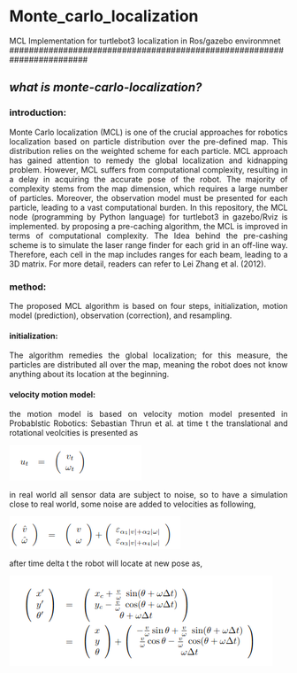 # Monte_carlo_localization
MCL Implementation for turtlebot3 localization in Ros/gazebo environmnet
########################################################################

## **_what is monte-carlo-localization?_**
### introduction:
<p align="justify"> Monte Carlo localization (MCL) is one of the crucial approaches for robotics localization based on particle distribution over the pre-defined map. This distribution relies on the weighted scheme for each particle. MCL approach has gained attention to remedy the global localization and kidnapping problem. However, MCL suffers from computational complexity, resulting in a delay in acquiring the accurate pose of the robot. The majority of complexity stems from the map dimension, which requires a large number of particles.
Moreover, the observation model must be presented for each particle, leading to a vast computational burden. In this repository, the MCL node (programming by Python language) for turtlebot3 in gazebo/Rviz is implemented. by proposing a pre-caching algorithm, the MCL is improved in terms of computational complexity. The Idea behind the pre-cashing scheme is to simulate the laser range finder for each grid in an off-line way. Therefore, each cell in the map includes ranges for each beam, leading to a 3D matrix. For more detail, readers can refer to Lei Zhang et al. (2012).</p>

### method:
<p align="justify"> The proposed MCL algorithm is based on four steps, initialization, motion model (prediction), observation (correction), and resampling.</p>

#### initialization:
 <p align="justify"> The algorithm remedies the global localization; for this measure, the particles are distributed all over the map, meaning the robot does not know anything about its location at the beginning.</p>
 
#### velocity motion model:
<p align="justify"> the motion model is based on velocity motion model presented in Probablstic Robotics: Sebastian Thrun et al.
 at time t the translational and rotational veolcities is presented as </p>
 
![My Image](supplimentary/1.png)
<p align="justify">in real world all sensor data are subject to noise, so to have a simulation close to real world, some noise are added to velocities as following,</p>

![My Image](supplimentary/3.png)

<p align="justify"> after time delta t the robot will locate at new pose as,</p>

![My Image](supplimentary/2.png)













